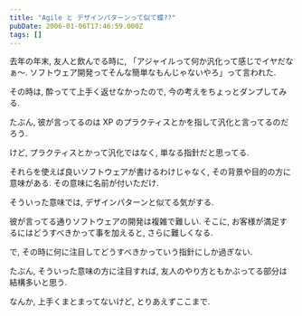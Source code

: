 ```yaml
---
title: "Agile と デザインパターンって似て蝶??"
pubDate: 2006-01-06T17:46:59.000Z
tags: []
---
```


去年の年末, 友人と飲んでる時に, 「アジャイルって何か汎化って感じでイヤだなぁ〜. ソフトウェア開発ってそんな簡単なもんじゃないやろ」って言われた.

その時は, 酔ってて上手く返せなかったので, 今の考えをちょっとダンプしてみる.

たぶん, 彼が言ってるのは XP のプラクティスとかを指して汎化と言ってるのだろう.

けど, プラクティスとかって汎化ではなく, 単なる指針だと思ってる.

それらを使えば良いソフトウェアが書けるわけじゃなく, その背景や目的の方に意味がある. その意味に名前が付いただけ.

そういった意味では, デザインパターンと似てる気がする.

彼が言ってる通りソフトウェアの開発は複雑で難しい. そこに, お客様が満足するにはどうすべきかって事を加えると, さらに難しくなる.

で, その時に何に注目してどうすべきかっていう指針にしか過ぎない.

たぶん, そういった意味の方に注目すれば, 友人のやり方ともかぶってる部分は結構多いと思う.

なんか, 上手くまとまってないけど, とりあえずここまで.